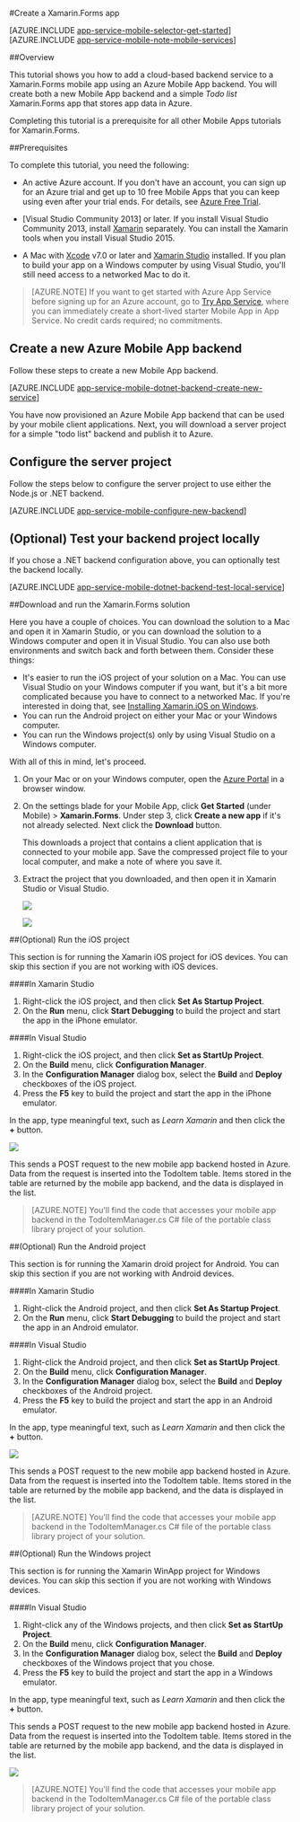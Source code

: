 <properties
	pageTitle="Get Started with Mobile Apps by using Xamarin.Forms"
	description="Follow this tutorial to get started using Azure Mobile Apps for Xamarin.Forms development"
	services="app-service\mobile"
	documentationCenter="xamarin"
	authors="wesmc7777"
	manager="dwrede"
	editor=""/>

<tags
	ms.service="app-service-mobile"
	ms.workload="mobile"
	ms.tgt_pltfrm="mobile-xamarin"
	ms.devlang="dotnet"
	ms.topic="get-started-article"
	ms.date="11/23/2015"
	ms.author="normesta"/>

#Create a Xamarin.Forms app

[AZURE.INCLUDE [app-service-mobile-selector-get-started](../../includes/app-service-mobile-selector-get-started.md)]
&nbsp;  
[AZURE.INCLUDE [app-service-mobile-note-mobile-services](../../includes/app-service-mobile-note-mobile-services.md)]

##Overview

This tutorial shows you how to add a cloud-based backend service to a Xamarin.Forms mobile app using an Azure Mobile App backend.  You will create both a new Mobile App backend and a simple _Todo list_ Xamarin.Forms app that stores app data in Azure.

Completing this tutorial is a prerequisite for all other Mobile Apps tutorials for Xamarin.Forms.

##Prerequisites

To complete this tutorial, you need the following:

* An active Azure account. If you don't have an account, you can sign up for an Azure trial and get up to 10 free Mobile Apps that you can keep using even after your trial ends. For details, see [Azure Free Trial](http://azure.microsoft.com/pricing/free-trial/).
 
* [Visual Studio Community 2013] or later.  If you install Visual Studio Community 2013, install [Xamarin] separately.  You can install the Xamarin tools when you install Visual Studio 2015.

* A Mac with [Xcode] v7.0 or later and [Xamarin Studio] installed. If you plan to build your app on a Windows computer by using Visual Studio, you'll still need access to a networked Mac to do it.
 
>[AZURE.NOTE] If you want to get started with Azure App Service before signing up for an Azure account, go to [Try App Service](https://tryappservice.azure.com/?appServiceName=mobile), where you can immediately create a short-lived starter Mobile App in App Service. No credit cards required; no commitments.

## Create a new Azure Mobile App backend

Follow these steps to create a new Mobile App backend.

[AZURE.INCLUDE [app-service-mobile-dotnet-backend-create-new-service](../../includes/app-service-mobile-dotnet-backend-create-new-service.md)]


You have now provisioned an Azure Mobile App backend that can be used by your mobile client applications. Next, you will download a server project for a simple "todo list" backend and publish it to Azure.

## Configure the server project

Follow the steps below to configure the server project to use either the Node.js or .NET backend.

[AZURE.INCLUDE [app-service-mobile-configure-new-backend](../../includes/app-service-mobile-configure-new-backend.md)] 

 
## (Optional) Test your backend project locally

If you chose a .NET backend configuration above, you can optionally test the backend locally.

[AZURE.INCLUDE [app-service-mobile-dotnet-backend-test-local-service](../../includes/app-service-mobile-dotnet-backend-test-local-service.md)]


##Download and run the Xamarin.Forms solution

Here you have a couple of choices. You can download the solution to a Mac and open it in Xamarin Studio, or you can download the solution to a Windows computer and open it in Visual Studio. You can also use both environments and switch back and forth between them. Consider these things:

* It's easier to run the iOS project of your solution on a Mac. You can use Visual Studio on your Windows computer if you want, but it's a bit more complicated because you have to connect to a networked Mac. If you're interested in doing that, see [Installing Xamarin.iOS on Windows].
* You can run the Android project on either your Mac or your Windows computer.
* You can run the Windows project(s) only by using Visual Studio on a Windows computer.

With all of this in mind, let's proceed.

 1. On your Mac or on your Windows computer, open the [Azure Portal] in a browser window.
 2. On the settings blade for your Mobile App, click **Get Started** (under Mobile) > **Xamarin.Forms**. Under step 3, click  **Create a new app** if it's not already selected.  Next click the **Download** button.

    This downloads a project that contains a client application that is connected to your mobile app. Save the compressed project file to your local computer, and make a note of where you save it.

 3. Extract the project that you downloaded, and then open it in Xamarin Studio or Visual Studio.

	![][9]

	![][8]

##(Optional) Run the iOS project

This section is for running the Xamarin iOS project for iOS devices. You can skip this section if you are not working with iOS devices.

####In Xamarin Studio

1. Right-click the iOS project, and then click **Set As Startup Project**.
2. On the **Run** menu, click **Start Debugging** to build the project and start the app in the iPhone emulator.

####In Visual Studio
1. Right-click the iOS project, and then click **Set as StartUp Project**.
2. On the **Build** menu, click **Configuration Manager**. 
3. In the **Configuration Manager** dialog box, select the **Build** and **Deploy** checkboxes of the iOS project.
4. Press the **F5** key to build the project and start the app in the iPhone emulator.

In the app, type meaningful text, such as _Learn Xamarin_ and then click the **+** button.

![][10]

This sends a POST request to the new mobile app backend hosted in Azure. Data from the request is inserted into the TodoItem table. Items stored in the table are returned by the mobile app backend, and the data is displayed in the list.

> [AZURE.NOTE]
> You'll find the code that accesses your mobile app backend in the TodoItemManager.cs C# file of the portable class library project of your solution.

##(Optional) Run the Android project

This section is for running the Xamarin droid project for Android. You can skip this section if you are not working with Android devices.

####In Xamarin Studio

1. Right-click the Android project, and then click **Set As Startup Project**.
2. On the **Run** menu, click **Start Debugging** to build the project and start the app in an Android emulator.

####In Visual Studio
1. Right-click the Android project, and then click **Set as StartUp Project**.
4. On the **Build** menu, click **Configuration Manager**. 
5. In the **Configuration Manager** dialog box, select the **Build** and **Deploy** checkboxes of the Android project.
6. Press the **F5** key to build the project and start the app in an Android emulator.

In the app, type meaningful text, such as _Learn Xamarin_ and then click the **+** button.

![][11]

This sends a POST request to the new mobile app backend hosted in Azure. Data from the request is inserted into the TodoItem table. Items stored in the table are returned by the mobile app backend, and the data is displayed in the list.

> [AZURE.NOTE]
> You'll find the code that accesses your mobile app backend in the TodoItemManager.cs C# file of the portable class library project of your solution.


##(Optional) Run the Windows project


This section is for running the Xamarin WinApp project for Windows devices. You can skip this section if you are not working with Windows devices.


####In Visual Studio
1. Right-click any of the Windows projects, and then click **Set as StartUp Project**.
4. On the **Build** menu, click **Configuration Manager**. 
5. In the **Configuration Manager** dialog box, select the **Build** and **Deploy** checkboxes of the Windows project that you chose.
6. Press the **F5** key to build the project and start the app in a Windows emulator.

In the app, type meaningful text, such as _Learn Xamarin_ and then click the **+** button.
	
This sends a POST request to the new mobile app backend hosted in Azure. Data from the request is inserted into the TodoItem table. Items stored in the table are returned by the mobile app backend, and the data is displayed in the list.

![][12]
	
> [AZURE.NOTE]
> You'll find the code that accesses your mobile app backend in the TodoItemManager.cs C# file of the portable class library project of your solution.

<!-- Anchors. -->
[Getting started with mobile app backends]:#getting-started
[Create a new mobile app backend]:#create-new-service
[Next Steps]:#next-steps


<!-- Images. -->
[6]: ./media/app-service-mobile-xamarin-forms-get-started/xamarin-forms-quickstart.png
[8]: ./media/app-service-mobile-xamarin-forms-get-started/xamarin-forms-quickstart-vs.png
[9]: ./media/app-service-mobile-xamarin-forms-get-started/xamarin-forms-quickstart-xs.png
[10]: ./media/app-service-mobile-xamarin-forms-get-started/mobile-quickstart-startup-ios.png
[11]: ./media/app-service-mobile-xamarin-forms-get-started/mobile-quickstart-startup-android.png
[12]: ./media/app-service-mobile-xamarin-forms-get-started/mobile-quickstart-startup-windows.png


<!-- URLs. -->
[Visual Studio Professional 2013]: https://go.microsoft.com/fwLink/p/?LinkID=257546
[Mobile app SDK]: http://go.microsoft.com/fwlink/?LinkId=257545
[Azure Portal]: https://portal.azure.com/


[Xamarin Studio]: http://xamarin.com/download
[Xamarin]: http://xamarin.com/download
[Xcode]: https://go.microsoft.com/fwLink/?LinkID=266532&clcid=0x409
[Xamarin for Windows]: https://go.microsoft.com/fwLink/?LinkID=330242&clcid=0x409
[Installing Xamarin.iOS on Windows]: http://developer.xamarin.com/guides/ios/getting_started/installation/windows/
 